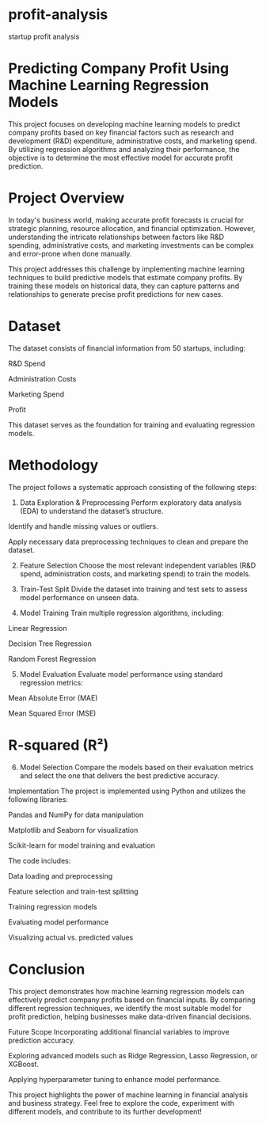 # profit-analysis
startup profit analysis

# Predicting Company Profit Using Machine Learning Regression Models
This project focuses on developing machine learning models to predict company profits based on key financial factors such as research and development (R&D) expenditure, administrative costs, and marketing spend. By utilizing regression algorithms and analyzing their performance, the objective is to determine the most effective model for accurate profit prediction.

# Project Overview
In today's business world, making accurate profit forecasts is crucial for strategic planning, resource allocation, and financial optimization. However, understanding the intricate relationships between factors like R&D spending, administrative costs, and marketing investments can be complex and error-prone when done manually.

This project addresses this challenge by implementing machine learning techniques to build predictive models that estimate company profits. By training these models on historical data, they can capture patterns and relationships to generate precise profit predictions for new cases.

# Dataset
The dataset consists of financial information from 50 startups, including:

R&D Spend

Administration Costs

Marketing Spend

Profit

This dataset serves as the foundation for training and evaluating regression models.

# Methodology
The project follows a systematic approach consisting of the following steps:

1. Data Exploration & Preprocessing
Perform exploratory data analysis (EDA) to understand the dataset’s structure.

Identify and handle missing values or outliers.

Apply necessary data preprocessing techniques to clean and prepare the dataset.

2. Feature Selection
Choose the most relevant independent variables (R&D spend, administration costs, and marketing spend) to train the models.

3. Train-Test Split
Divide the dataset into training and test sets to assess model performance on unseen data.

4. Model Training
Train multiple regression algorithms, including:

Linear Regression

Decision Tree Regression

Random Forest Regression

5. Model Evaluation
Evaluate model performance using standard regression metrics:

Mean Absolute Error (MAE)

Mean Squared Error (MSE)

# R-squared (R²)

6. Model Selection
Compare the models based on their evaluation metrics and select the one that delivers the best predictive accuracy.

Implementation
The project is implemented using Python and utilizes the following libraries:

Pandas and NumPy for data manipulation

Matplotlib and Seaborn for visualization

Scikit-learn for model training and evaluation

The code includes:

Data loading and preprocessing

Feature selection and train-test splitting

Training regression models

Evaluating model performance

Visualizing actual vs. predicted values

# Conclusion
This project demonstrates how machine learning regression models can effectively predict company profits based on financial inputs. By comparing different regression techniques, we identify the most suitable model for profit prediction, helping businesses make data-driven financial decisions.

Future Scope
Incorporating additional financial variables to improve prediction accuracy.

Exploring advanced models such as Ridge Regression, Lasso Regression, or XGBoost.

Applying hyperparameter tuning to enhance model performance.

This project highlights the power of machine learning in financial analysis and business strategy. Feel free to explore the code, experiment with different models, and contribute to its further development!
